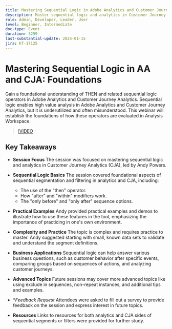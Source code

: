 ```yaml
---
title: Mastering Sequential Logic in Adobe Analytics and Customer Journey Analytics
description: Master sequential logic and analytics in Customer Journey Analytics (CJA) with foundational aspects, practical examples, and business applications, as covered in Andy Powers' session.
role: Admin, Developer, Leader, User
level: Beginner, Intermediate
doc-type: Event
duration: 3259
last-substantial-update: 2025-01-15
jira: KT-17125
---
```


# Mastering Sequential Logic in AA and CJA: Foundations

Gain a foundational understanding of THEN and related sequential logic operators in Adobe Analytics and Customer Journey Analytics. Sequential logic enables high value analysis in Adobe Analytics and Customer Journey Analytics, but it is underutilized and often misunderstood. This webinar will establish the foundations of how these operators are evaluated in Analysis Workspace.

>[!VIDEO](https://video.tv.adobe.com/v/3442925/?learn=on&enablevpops)

## Key Takeaways

* **Session Focus** The session was focused on mastering sequential logic and analytics in Customer Journey Analytics (CJA), led by Andy Powers.
* **Sequential Logic Basics** The session covered foundational aspects of sequential segmentation and filtering in analytics and CJA, including:

  * The use of the "then" operator.
  * How "after" and "within" modifiers work.
  * The "only before" and "only after" sequence options.

* **Practical Examples** Andy provided practical examples and demos to illustrate how to use these features in the tool, emphasizing the importance of practicing in one's own environment.
* **Complexity and Practice** The topic is complex and requires practice to master. Andy suggested starting with small, known data sets to validate and understand the segment definitions.
* **Business Applications** Sequential logic can help answer various business questions, such as customer behavior after specific events, comparing groups based on sequences of actions, and analyzing customer journeys.
* **Advanced Topics** Future sessions may cover more advanced topics like using exclude in sequences, non-repeat instances, and additional tips and examples.
* **Feedback Request* Attendees were asked to fill out a survey to provide feedback on the session and express interest in future topics.
* **Resources** Links to resources for both analytics and CJA sides of sequential segments or filters were provided for further study.
